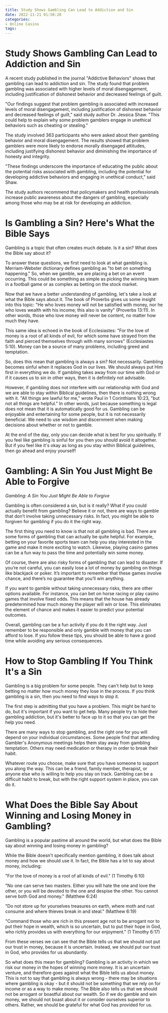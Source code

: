 ```yaml
---
title: Study Shows Gambling Can Lead to Addiction and Sin
date: 2022-11-21 01:58:28
categories:
- Online Casino
tags:
---
```



#  Study Shows Gambling Can Lead to Addiction and Sin

A recent study published in the journal "Addictive Behaviors" shows that gambling can lead to addiction and sin. The study found that problem gambling was associated with higher levels of moral disengagement, including justification of dishonest behavior and decreased feelings of guilt.

"Our findings suggest that problem gambling is associated with increased levels of moral disengagement, including justification of dishonest behavior and decreased feelings of guilt," said study author Dr. Jessica Shaw. "This could help to explain why some problem gamblers engage in unethical behaviors such as cheating or stealing."

The study involved 363 participants who were asked about their gambling behavior and moral disengagement. The results showed that problem gamblers were more likely to endorse morally disengaged attitudes, including justifying dishonest behavior and diminishing the importance of honesty and integrity.

"These findings underscore the importance of educating the public about the potential risks associated with gambling, including the potential for developing addictive behaviors and engaging in unethical conduct," said Shaw.

The study authors recommend that policymakers and health professionals increase public awareness about the dangers of gambling, especially among those who may be at risk for developing an addiction.

#  Is Gambling a Sin? Here's What the Bible Says

Gambling is a topic that often creates much debate. Is it a sin? What does the Bible say about it?

To answer these questions, we first need to look at what gambling is. Merriam-Webster dictionary defines gambling as "to bet on something happening." So, when we gamble, we are placing a bet on an event occurring. This could be something as simple as picking the winning team in a football game or as complex as betting on the stock market.

Now that we have a better understanding of gambling, let's take a look at what the Bible says about it. The book of Proverbs gives us some insight into this topic: "He who loves money will not be satisfied with money, nor he who loves wealth with his income; this also is vanity" (Proverbs 13:11). In other words, those who love money will never be content, no matter how much they have.

This same idea is echoed in the book of Ecclesiastes: "For the love of money is a root of all kinds of evil, for which some have strayed from the faith and pierced themselves through with many sorrows" (Ecclesiastes 5:10). Money can be a source of many problems, including greed and temptation.

So, does this mean that gambling is always a sin? Not necessarily. Gambling becomes sinful when it replaces God in our lives. We should always put Him first in everything we do. If gambling takes away from our time with God or if it causes us to sin in other ways, then it is definitely not advisable.

However, if gambling does not interfere with our relationship with God and we are able to stay within Biblical guidelines, then there is nothing wrong with it. "All things are lawful for me," wrote Paul in 1 Corinthians 10:23, "but not all things are helpful." In other words, just because something is legal does not mean that it is automatically good for us. Gambling can be enjoyable and entertaining for some people, but it is not necessarily beneficial. We need to use wisdom and discernment when making decisions about whether or not to gamble.

At the end of the day, only you can decide what is best for you spiritually. If you feel like gambling is sinful for you then you should avoid it altogether. But if you feel like it's okay as long as you stay within Biblical guidelines, then go ahead and enjoy yourself!

#  Gambling: A Sin You Just Might Be Able to Forgive

_Gambling: A Sin You Just Might Be Able to Forgive_

Gambling is often considered a sin, but is it really? What if you could actually benefit from gambling? Believe it or not, there are ways to gamble that don’t involve taking unnecessary risks. In fact, you might be able to forgiven for gambling if you do it the right way.

The first thing you need to know is that not all gambling is bad. There are some forms of gambling that can actually be quite helpful. For example, betting on your favorite sports team can help you stay interested in the game and make it more exciting to watch. Likewise, playing casino games can be a fun way to pass the time and potentially win some money.

Of course, there are also risky forms of gambling that can lead to disaster. If you’re not careful, you can easily lose a lot of money by gambling on things like blackjack or poker. It’s important to remember that these games involve chance, and there’s no guarantee that you’ll win anything.

If you want to gamble without taking unnecessary risks, there are other options available. For instance, you can bet on horse racing or play casino games that involve fixed odds. This means that the house has already predetermined how much money the player will win or lose. This eliminates the element of chance and makes it easier to predict your potential outcomes.

Overall, gambling can be a fun activity if you do it the right way. Just remember to be responsible and only gamble with money that you can afford to lose. If you follow these tips, you should be able to have a good time while avoiding any serious consequences.

#  How to Stop Gambling If You Think It's a Sin

Gambling is a big problem for some people. They can't help but to keep betting no matter how much money they lose in the process. If you think gambling is a sin, then you need to find ways to stop it.

The first step is admitting that you have a problem. This might be hard to do, but it's important if you want to get help. Many people try to hide their gambling addiction, but it's better to face up to it so that you can get the help you need.

There are many ways to stop gambling, and the right one for you will depend on your individual circumstances. Some people find that attending Gambler's Anonymous meetings helps them stay away from gambling temptation. Others may need medication or therapy in order to break their habit.

Whatever route you choose, make sure that you have someone to support you along the way. This can be a friend, family member, therapist, or anyone else who is willing to help you stay on track. Gambling can be a difficult habit to break, but with the right support system in place, you can do it.

#  What Does the Bible Say About Winning and Losing Money in Gambling?

Gambling is a popular pastime all around the world, but what does the Bible say about winning and losing money in gambling?

While the Bible doesn't specifically mention gambling, it does talk about money and how we should use it. In fact, the Bible has a lot to say about money, including:

"For the love of money is a root of all kinds of evil." (1 Timothy 6:10)

"No one can serve two masters. Either you will hate the one and love the other, or you will be devoted to the one and despise the other. You cannot serve both God and money." (Matthew 6:24)

"Do not store up for yourselves treasures on earth, where moth and rust consume and where thieves break in and steal." (Matthew 6:19)

"Command those who are rich in this present age not to be arrogant nor to put their hope in wealth, which is so uncertain, but to put their hope in God, who richly provides us with everything for our enjoyment." (1 Timothy 6:17)

From these verses we can see that the Bible tells us that we should not put our trust in money, because it is uncertain. Instead, we should put our trust in God, who provides for us abundantly.

So what does this mean for gambling? Gambling is an activity in which we risk our money in the hopes of winning more money. It is an uncertain venture, and therefore goes against what the Bible tells us about money. This is not to say that gambling is always wrong - there may be situations where gambling is okay - but it should not be something that we rely on for income or as a way to make money.
The Bible also tells us that we should not be arrogant or boastful about our wealth. So if we do gamble and win money, we should not boast about it or consider ourselves superior to others. Rather, we should be grateful for what God has provided for us.
